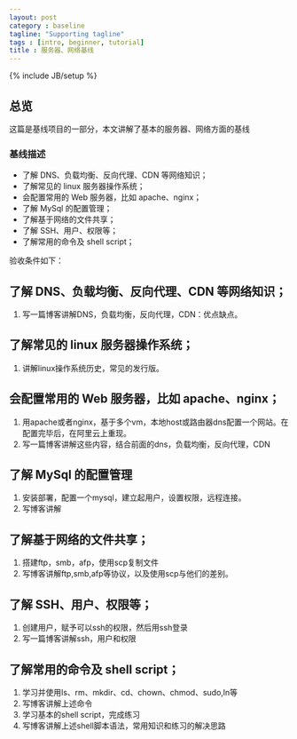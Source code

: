 ```yaml
---
layout: post
category : baseline
tagline: "Supporting tagline"
tags : [intro, beginner, tutorial]
title : 服务器、网络基线
---
```

{% include JB/setup %}


## 总览

这篇是基线项目的一部分，本文讲解了基本的服务器、网络方面的基线

### 基线描述

* 了解 DNS、负载均衡、反向代理、CDN 等网络知识；
* 了解常见的 linux 服务器操作系统；
* 会配置常用的 Web 服务器，比如 apache、nginx；
* 了解 MySql 的配置管理；
* 了解基于网络的文件共享；
* 了解 SSH、用户、权限等；
* 了解常用的命令及 shell script；

验收条件如下：

## 了解 DNS、负载均衡、反向代理、CDN 等网络知识；

1. 写一篇博客讲解DNS，负载均衡，反向代理，CDN：优点缺点。

## 了解常见的 linux 服务器操作系统；

1. 讲解linux操作系统历史，常见的发行版。

## 会配置常用的 Web 服务器，比如 apache、nginx；

1. 用apache或者nginx，基于多个vm，本地host或路由器dns配置一个网站。在配置完毕后，在阿里云上重现。
2. 写一篇博客讲解这些内容，结合前面的dns，负载均衡，反向代理，CDN

## 了解 MySql 的配置管理

1. 安装部署，配置一个mysql，建立起用户，设置权限，远程连接。
2. 写博客讲解

## 了解基于网络的文件共享；

1. 搭建ftp，smb，afp，使用scp复制文件
2. 写博客讲解ftp,smb,afp等协议，以及使用scp与他们的差别。

## 了解 SSH、用户、权限等；

1. 创建用户，赋予可以ssh的权限，然后用ssh登录
2. 写一篇博客讲解ssh，用户和权限

## 了解常用的命令及 shell script；

1. 学习并使用ls、rm、mkdir、cd、chown、chmod、sudo,ln等
2. 写博客讲解上述命令
3. 学习基本的shell script，完成练习
4. 写博客讲解上述shell脚本语法，常用知识和练习的解决思路